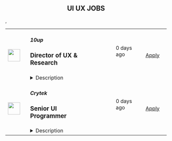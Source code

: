 <div align="center"><h2>UI UX JOBS</h2></div><table><tr>
                <td width="100" height="100" rowspan="2">
                    <img src="https://pbs.twimg.com/profile_images/2738508979/760be3edebfa0195e36fb3dba07297c1_400x400.png" width="38px" height="auto">
                </td>
                <td width="300">
                    <h5>10up</h5>
                    <h3>Director of UX & Research</h3>
                </td>
                <td width="300">
                    <code></code>
                </td>
                <td width="200">
                <text>0 days ago</text>
                </td>
                <td width="100" rowspan="2">
                <a href="https://jobs.lever.co/10up-2/baeec154-fd4b-4805-aefc-45d4b6fe0105" align="right" target="_blank">Apply</a>
                </td>
            </tr>
            <tr>
                <td colspan="3">
                <details><summary>Description</summary>
                <div class="section page-centered" data-qa="job-description"><div><b>Location: Remote - Americas Team</b> (Open to applicants located in the U.S. and Canada).</div><div><br></div><div>As Director of UX &amp; Research, you lead and champion 10up’s UX Design, Content Design, and User Research capabilities, craft, and processes. You shape the UX and research strategy across all of our clients, continuously refine and evolve our capabilities, and are accountable for ensuring we craft intuitive experiences that drive results. You will also oversee our UX, Content &amp; Research team.</div><div><br></div><div>As a leading digital agency, 10up’s client roster spans from innovative startups and impactful non-profits, to some of the biggest names in the industry, such as ESPN, Google, The New York Times Co., and The Nobel Prize Committee.</div><div><br></div><div>As a 10upper, you have options for flexible and alternative work schedules. Intentionally remote since day one, spanning six continents and 38+ countries, 10up fully embraces the benefits of distributed work.</div></div><div class="section page-centered"><div><h3>What you will do: </h3><ul class="posting-requirements plain-list"><ul><li>Serve as the owner of 10up’s UX, content and research services. Establish and maintain best practices, and ensure that process, methodologies, and tooling are constantly refined to best meet the needs of our clients.</li><li>Oversee (and be accountable for) our output and quality of delivery on client engagements at every stage of the project lifecycle. Ensure that all products we create produce true end-user value.</li><li>Provide strategic oversight and guidance for UX, Content &amp; UXR practitioners on projects, and support execution as necessary.</li><li>Establish, operationalize, and own internal initiatives to better define, position, and socialize UX, Content &amp; Research as a capability at 10up (both internally and externally).</li><li>Work with leaders within the discipline to grow and evolve practices and processes related to Content Strategy and Content Design, including content modeling &amp; information architecture, content analysis &amp; disposition planning, content governance and content production processes.</li><li>Stay current on industry trends and ensure our UX and research services are modern, innovative, and ahead of the curve relative to our competitors.</li><li>Work with Delivery leads to maintain appropriate staffing levels and utilization.</li><li>Support the allocation of UX/Content and UXR resources to different engagements and initiatives.</li><li>Collaborate with Product and Design leadership to foster synergy and collaboration across the broader strategy practice.</li><li>Serve as a senior escalation point for UX, Content &amp; Research practitioners and support the resolution of project or team issues.</li><li>Build, mentor, and manage a growing team of high-performing UX, Content &amp; Research practitioners. Work with our Resourcing Manager to most effectively allocate the team’s time.</li><li>Represent 10up’s UX, Content &amp; Research practice externally at conferences, events, and speaking engagements.</li><li>Support our Sales and Marketing teams in pitching and positioning our UX, Content &amp; Research services to prospective clients (and the world!).</li></ul></ul></div></div><div class="section page-centered"><div><h3>About you: </h3><ul class="posting-requirements plain-list"><ul><li>You bring 10+ years of experience in UX design and research for digital products, preferably in an agency setting.</li><li>You have 3+ years of management experience, with a proven track record of leading UX &amp; Research teams.</li><li>You have deep expertise in User Experience Design and User Research methodologies and best practices.</li><li>You demonstrate a strong understanding of design principles for creating intuitive and user-friendly digital experiences, and demonstrated experience in doing so for mobile apps and websites.</li><li>Your experience gives you a strategic understanding of large scale content-heavy digital experiences and the role of content strategy in ensuring success of such projects</li><li>You have excellent communication, presentation, and interpersonal skills with the ability to influence executive-level stakeholders and manage client relationships.</li><li>You are passionate about user-centered design and have a strong desire to create exceptional user experiences.</li><li>You are proficient in a broad variety of UX research tools and design software (including Figma).</li><li>You have experience working with and leading others as part of a distributed (remote) team</li></ul></ul></div></div><div class="section page-centered"><div><h3>Benefits of interest:</h3><ul class="posting-requirements plain-list"><ul><li>Multiple paid time off programs, including accrued PTO, parental leave, bereavement leave, and company holidays – including an all-company break from Christmas Eve to New Years Day.</li><li>Health, dental, and life insurance programs (available for United States team members).</li><li>Retirement contribution programs (currently available in the U.S. and U.K.).</li><li>$3,000 USD accrued annually in professional development budget for you to spend on conferences, training, or to buy back time for programs like independent study.</li><li>Flexible and alternate schedule programs - including options for 4-day work week (Monday-Thursday) configurations.</li><li>Global Company summits – opportunities to meet, socialize and learn with fellow 10uppers in person at remarkable destinations.</li><li>An end-of-year all-hands bonus program, along with smaller opportunities for recognition throughout the year.</li></ul></ul></div></div><div class="section page-centered" data-qa="salary-range"><div>$150,000 - $185,000 a year</div><small><div>The expected annual salary range for this position is between<b> $150,000 and $185,000</b> USD. Compensation is determined based on a variety of factors including relevant experience, other job related qualifications/skills, geographic location, and business needs.</div></small></div><div class="section page-centered" data-qa="closing-description"><div><b style="font-size: 18px">Join our team!&nbsp;</b></div><div><br></div><div>If you are passionate about 10up's mission and think you have what it takes to be successful in this role even if you don't check all the boxes, please apply. We'd appreciate the opportunity to personally review your application. Everyone gets a response.</div><div><br></div><div>Read more about <a href="https://drive.google.com/file/d/1nQ9yWRqfDAdrriYRnBNzYo7w59auYxMe/view" class="postings-link">What to Expect </a>through our Recruiting process.</div><div><br></div><div>We don't want you to miss any communication from us! To ensure you receive updates on your application, please add jobs@10up.com to your contacts list! #LI-Remote</div></div><div class="section page-centered last-section-apply" data-qa="btn-apply-bottom"><a class="postings-btn template-btn-submit hex-color" data-qa="show-page-apply" href="https://jobs.lever.co/10up-2/baeec154-fd4b-4805-aefc-45d4b6fe0105/apply">Apply for this job</a></div>
                </details>
                </td>
            </tr>,<tr>
                <td width="100" height="100" rowspan="2">
                    <img src="https://lever-client-logos.s3-us-west-2.amazonaws.com/2a61cdfd-29d3-4707-b965-c4527aa67d0c-1593500521772.png" width="38px" height="auto">
                </td>
                <td width="300">
                    <h5>Crytek</h5>
                    <h3>Senior UI Programmer</h3>
                </td>
                <td width="300">
                    <code></code>
                </td>
                <td width="200">
                <text>0 days ago</text>
                </td>
                <td width="100" rowspan="2">
                <a href="https://jobs.lever.co/crytek/f54e9f31-343c-4ffe-ba98-33afa607a9cb" align="right" target="_blank">Apply</a>
                </td>
            </tr>
            <tr>
                <td colspan="3">
                <details><summary>Description</summary>
                <div>Crytek is looking for an experienced and passionate <b>Senior</b>&nbsp;<b>UI Programmer</b> to work with the <a href="https://www.huntshowdown.com/" class="postings-link"><i>Hunt: Showdown</i></a> development team.</div><div><br></div><div>As Senior UI programmer, you will help develop the tools and interaction methods that are required for building user interfaces. Working closely with UX / UI Designers, you will play an important role in how the UI is built and how it will function. The ideal candidate has experience in different parts of game development.</div><div><br></div><div><u><b>Relocation &amp; Remote Work</b></u></div><div><br></div><div><span style="font-size: inherit">For this position, you have one of the following options:</span></div><div><br></div><div><span style="font-size: inherit">1. Come to our modern headquarters in Frankfurt and receive an attractive relocation package and have access to all of our benefits.</span></div><div><br></div><div><span style="font-size: inherit">2. If you are already living in one of the following countries, we are able to offer you a permanent work contract and allow you to work remotely&nbsp;as an employee&nbsp;from there.&nbsp;</span></div><div><span style="font-size: inherit">Germany</span></div><div><span style="font-size: inherit">Sweden</span></div><div><span style="font-size: inherit">United Kingdom</span></div><div><span style="font-size: inherit">Spain</span></div><div><span style="font-size: inherit">Poland</span></div><div><span style="font-size: inherit">Austria</span></div><div><br></div><div><span style="font-size: inherit">3. If you are interested in full-time remote work in any other country (max. +/- 2 hours CET), we&nbsp;can offer you&nbsp;a freelance contract arrangement.</span></div><h3>Responsibilities</h3><li>Develop, test, maintain and optimize the UI systems to work efficiently with the supported consoles and platforms, using CRYENGINE and Flash.</li><li>Meet the project’s schedule by breaking the long term goals into manageable tasks.</li><li>Complete tasks in a timely manner and to a consistent high quality standard.</li><li>Write clear, maintainable and portable code.</li><li>Display good communication and writing skills and create documentation where required.</li><li>Write technical and software design documents.</li><li>Work very closely with UI Artists, UX Designers, and other Engineers.</li>,<h3>Requirements</h3><li>5+ years of professional experience as UI Programmer in the games industry.</li><li>Bachelor’s degree in computer science or related field or equivialent work experience.</li><li>Excellent programming skills in C++ and object oriented programming.</li><li>Strong knowledge of Flash and ActionScript.</li><li>Comfortable working with Visual Studio and Adobe Flash CS6.</li><li>Worked on a UI oriented project.</li><li>Experience with writing custom controls, skins and other advanced UI features.</li><li>Experience with any game engines preferably experience with CRYENGINE.</li><li>Team player and self-driven.</li><li>Solid English skills, good communication skills with strong affinity for transparence.</li>,<h3>Pluses</h3><li>Working knowledge of Scaleform.</li><li>Experience with Python.</li><li>Experience in UX Design or development of UI systems.</li><li>Worked in multi-team agile development (SCRUM).&nbsp;</li><div><b><u>What you can expect from us</u></b></div><div><br></div><div><b>Career Path&nbsp;</b></div><div>Your professional development is important to us, so we have laid out a career plan to help you progress towards your goals and objectives.&nbsp;</div><div>&nbsp;</div><div><b>Company Apartment&nbsp;</b></div><div>To help you get settled, we provide you with a fully furnished company apartment during your first three months in Frankfurt.*&nbsp;</div><div><span style="font-size: 11pt">&nbsp;</span></div><div><b>Relocation&nbsp;Support&nbsp;</b></div><div>We offer a relocation budget and full coverage of flights to Frankfurt for you and your family.&nbsp;</div><div>You can expect extensive assistance with visa, work permits, and communication with authorities during the relocation process, as well as help settling into Germany (e.g. setting up appointments with banks, government agencies, schools, landlords, finding apartments etc.).*&nbsp;</div><div><b style="font-size: 11pt">&nbsp;&nbsp;&nbsp;&nbsp;&nbsp;&nbsp;&nbsp;&nbsp;&nbsp;&nbsp;&nbsp;&nbsp;</b></div><div><b>Public Transport Pass&nbsp;</b></div><div>Discover Frankfurt by bus, tram and metro – free of charge.*&nbsp;</div><div><span style="font-size: 11pt">&nbsp;</span></div><div><b>Gym Card&nbsp;</b></div><div>A healthy body is a healthy mind. We offer a membership at the premium gym chain Fitness First in Germany. Work out, join group fitness classes, or relax in the wellness facilities.</div><div><span style="font-size: 11pt">&nbsp;</span></div><div><b>International Environment&nbsp;</b></div><div>We truly embody diversity at Crytek. With employees from over 42 different countries, we define ourselves by our cultural diversity.&nbsp;</div><div>&nbsp;</div><div><b>German Classes&nbsp;</b></div><div>Understanding the local culture will make your stay abroad more enjoyable, and Crytek supports that by offering German language courses for you and your family.&nbsp;</div><div><span style="font-size: 11pt">&nbsp;&nbsp;&nbsp;&nbsp;&nbsp;&nbsp;&nbsp;&nbsp;</span></div><div><b>Events</b></div><div>Join us on our exciting company events, including new starter breakfasts, summer and winter parties, our annual trip to Gamescom in Cologne, and many more!*&nbsp;</div><div>We are all gamers: stay connected and play games with your colleagues at our remote gaming parties.</div><div><span style="font-size: 11pt">&nbsp; &nbsp; </span></div><div><b>Vacation Days&nbsp;</b></div><div>At our Frankfurt office you can enjoy 24 days of vacation per year, and every 2 years you get 1 more (up to a maximum of 28 days). You will also have on average 10 public holidays on top of the days you take off. If you are working from another country, local standards apply.</div><div><span style="font-size: 11pt">&nbsp;&nbsp;</span></div><div>*only applicable to employees in Frankfurt. </div>
                </details>
                </td>
            </tr></table>